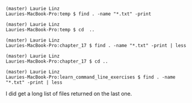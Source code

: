 ```
(master) Laurie Linz
Lauries-MacBook-Pro:temp $ find . -name "*.txt" -print

(master) Laurie Linz
Lauries-MacBook-Pro:temp $ cd  ..

(master) Laurie Linz
Lauries-MacBook-Pro:chapter_17 $ find . -name "*.txt" -print | less

(master) Laurie Linz
Lauries-MacBook-Pro:chapter_17 $ cd ..

(master) Laurie Linz
Lauries-MacBook-Pro:learn_command_line_exercises $ find . -name "*.txt" -print | less
```
I did get a long list of files returned on the last one.  


